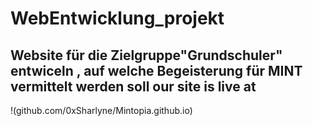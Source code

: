 # WebEntwicklung_projekt
Website für die Zielgruppe"Grundschuler" entwiceln , auf welche Begeisterung für MINT vermittelt werden soll
our site is live at 
---
!(github.com/0xSharlyne/Mintopia.github.io)
